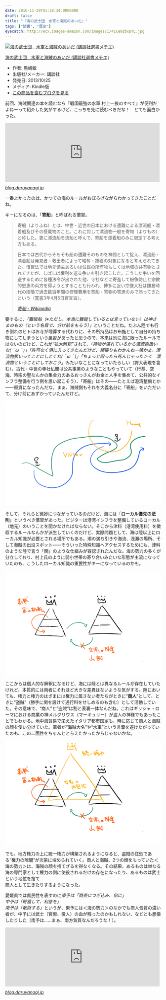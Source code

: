 ```yaml
---
date: 2016-11-29T01:28:34.0000000
draft: false
title: "『海の武士団　水軍と海賊のあいだ』"
tags: ["読書", "歴史"]
eyecatch: http://ecx.images-amazon.com/images/I/41Ce9zbxpYL.jpg
---
```

<p><div class="hatena-asin-detail"><a href="http://www.amazon.co.jp/exec/obidos/ASIN/B00G1ZUNC8/bestylesnet-22/"><img src="https://images-fe.ssl-images-amazon.com/images/I/41Ce9zbxpYL._SL160_.jpg" class="hatena-asin-detail-image" alt="海の武士団　水軍と海賊のあいだ (講談社選書メチエ)" title="海の武士団　水軍と海賊のあいだ (講談社選書メチエ)"></a><div class="hatena-asin-detail-info"><p class="hatena-asin-detail-title"><a href="http://www.amazon.co.jp/exec/obidos/ASIN/B00G1ZUNC8/bestylesnet-22/">海の武士団　水軍と海賊のあいだ (講談社選書メチエ)</a></p><ul><li><span class="hatena-asin-detail-label">作者:</span> 黒嶋敏</li><li><span class="hatena-asin-detail-label">出版社/メーカー:</span> 講談社</li><li><span class="hatena-asin-detail-label">発売日:</span> 2013/10/25</li><li><span class="hatena-asin-detail-label">メディア:</span> Kindle版</li><li><a href="http://d.hatena.ne.jp/asin/B00G1ZUNC8/bestylesnet-22" target="_blank">この商品を含むブログを見る</a></li></ul></div><div class="hatena-asin-detail-foot"></div></div></p><p>前回、海賊関連の本を読むなら『戦国最強の水軍 村上一族のすべて』が便利だよねーって紹介した気がするけど、こっちを先に読むべきだな！　とても面白かった。</p><p><iframe src="https://hatenablog-parts.com/embed?url=https%3A%2F%2Fblog.daruyanagi.jp%2Fentry%2F2016%2F11%2F22%2F225941" title="『戦国最強の水軍 村上一族のすべて』 - だるろぐ" class="embed-card embed-blogcard" scrolling="no" frameborder="0" style="display: block; width: 100%; height: 190px; max-width: 500px; margin: 10px 0px;"></iframe><cite class="hatena-citation"><a href="https://blog.daruyanagi.jp/entry/2016/11/22/225941">blog.daruyanagi.jp</a></cite></p><p>一番よかったのは、かつての海のルールがおぼろげながらわかってきたことだね。</p><p>キーになるのは、「<b>寄船</b>」と呼ばれる慣習。</p>

<blockquote cite="https://ja.wikipedia.org/wiki/%E5%AF%84%E8%88%B9">
<p>寄船（よりふね）とは、中世・近世の日本における遭難による漂流船・漂着船及びその搭載物のこと。これに対して漂流物一般を寄物（よりもの）と称した。更に漂流船を流船と呼んで、寄船を漂着船のみに限定する考え方もある。</p><p>日本では古代からそもそも船の遭難そのものを神罰として捉え、漂流船・漂着船は発見者・救出者によって略奪・捕獲の対象になると考えられてきた。慣習法では地元領主あるいは住民の所有物もしくは地域の共有物とされてきたが、しばしば権利を巡る争いを引き起こした。こうした争いを回避するために各種法令が出された他、寺社などに寄進して紛争防止と宗教的恩恵の両方を得ようとすることも行われ、博多に近い宗像大社は鎌倉時代の段階で過去数百年間の修理費用を寄船・寄物の寄進のみで賄ってきたという（寛喜3年4月5日官宣旨）。</p>

<cite><a href="https://ja.wikipedia.org/wiki/%E5%AF%84%E8%88%B9">&#x5BC4;&#x8239; - Wikipedia</a></cite>
</blockquote>
<p>要するに、<i>「難破船（※ただし、本当に難破しているとは言っていない）は神さまのもの（という名目で、分け前をもらう）」</i>ということだね。たぶん陸でも行き倒れのヒトはお寺が埋葬する代わりに、その所持品はお布施として自分の持ち物にしてしまうという風習があったと思うので、本来は別に海に限ったルールではないのだけど、これが“拡大解釈”されて、<i>「荷物が濡れているから漂流物扱いな(＾ω＾)」</i><i>「許可なく港に入ってきたんだけど、縄張りもわかんねー猿かよ。漂流物扱いってことにしとくわ(＾ω＾)」</i><i>「ちょっと殴ったら死んじゃった＞＜　漂流物ということにしておこう」</i>みたいなことになっていたらしい（誇大表現を含む）。古代・中世の寺社仏閣は公共事業のようなこともやっていて（行基、空海、時宗の聖なんかの集金力のあるおっさんがお金と人手を集めて、公共的なインフラ整備を行う例を思い起こそう）、「寄船」はその――たとえば港湾整備とか――原資になったんだな。まぁ、海賊側もそれを大義名分に「寄船」をいただいて、分け前にあずかっていたんだけど。</p><p><span itemscope itemtype="http://schema.org/Photograph"><img src="20161129011054.png" alt="f:id:daruyanagi:20161129011054p:plain" title="f:id:daruyanagi:20161129011054p:plain" class="hatena-fotolife" itemprop="image"></span></p><p>そして、それらと微妙につながっているのだけど、海には「<b>ローカル優先の法則</b>」というべき慣習があった。ビジターは港湾インフラを整備しているローカル（地元）のいうことを聞かなければならない。そこから津料（港湾使用料）を徴収するルールなんかが派生していくのだけど、実際問題として、海は陸以上にローカル知識が必要とされる場所でもある。潮の満ち引きや海流、浅瀬の場所、そして海賊の出没スポット――そういった特殊知識へアクセスするためにも、津料のような陸で言う「関」のような仕組みが容認されたんだな。海の勢力の多くが分立しており、村上氏のように弱小世帯の寄り合いみたいな形態が主流になっていたのも、こうしたローカル知識の重要性がキーになっているのかも。</p><p><span itemscope itemtype="http://schema.org/Photograph"><img src="20161129011542.png" alt="f:id:daruyanagi:20161129011542p:plain" title="f:id:daruyanagi:20161129011542p:plain" class="hatena-fotolife" itemprop="image"></span></p><p>ここからは個人的な解釈になるけど、海には陸とは異なるルールが存在していたけれど、本質的には両者にそれほど大きな差異はないような気がする。陸においても、権力と権力のはざまには権力に属さない者たちがときに“<b>商人</b>”として、ときに“<b></b>盗賊”（勝手に関を設けて通行料をせしめるのも含む）として活動していた。その意味で、“商人”と“盗賊”は割と表裏一体なんだね。これはギリシャ・ローマにおける商業の神メルクリウス（マーキュリー）が盗人の神様でもあったことでもわかる。地中海貿易で栄えたイタリア都市国家も、時に応じて商人と海賊の顔を使い分けていた。筆者が“海賊大名”や“水軍”という言葉を避けたがっていたのも、この二面性をちゃんととらえたかったからじゃないかな。</p><p><span itemscope itemtype="http://schema.org/Photograph"><img src="20161129010809.png" alt="f:id:daruyanagi:20161129010809p:plain" title="f:id:daruyanagi:20161129010809p:plain" class="hatena-fotolife" itemprop="image"></span></p><p>でも、地方権力の上に統一権力が構築されるようになると、盗賊の住処である“権力の隙間”が次第に埋められていく。商人と海賊、2つの顔をもっていた＜海の勢力＞は、海賊の顔を捨てざるを得なくなる。その結果、あるものは単なる海の専門家として権力の側に使役されるだけの存在になったり、あるものは武士という地位を捨て<br />
商人として生きたりするようになった。</p><p>愛媛県では県民性を表すのに<i>東予は「商売につぎ込み、倍に」<br />
中予は「貯蓄して、利息を」<br />
南予は「散財する」</i>というが、東予には＜海の勢力＞のなかでも商人気質の濃い者が、中予には武士（官僚、役人）の血が残ったのかもしれない、などとも想像したりした（南予は……まぁ、南方気質なんだろうな！）。</p><p><iframe src="https://hatenablog-parts.com/embed?url=https%3A%2F%2Fblog.daruyanagi.jp%2Fentry%2F2012%2F07%2F19%2F000912" title="「マチ」と「ムラ」 - だるろぐ" class="embed-card embed-blogcard" scrolling="no" frameborder="0" style="display: block; width: 100%; height: 190px; max-width: 500px; margin: 10px 0px;"></iframe><cite class="hatena-citation"><a href="https://blog.daruyanagi.jp/entry/2012/07/19/000912">blog.daruyanagi.jp</a></cite></p>
